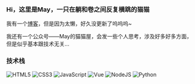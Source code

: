 ### Hi，这里是May，一只在躺和卷之间反复横跳的猫猫

我有一个[博客](https://mbr000.github.io/)，但是因为太懒，好久没更新了呜呜呜~

我还有一个公众号——May的猫猫屋，会发一些个人思考，涉及好多好多方面，但是似乎基本跟技术无关...

### 技术栈

![HTML5](https://img.shields.io/badge/html5-%23E34F26.svg?style=for-the-badge&logo=html5&logoColor=white)
![CSS3](https://img.shields.io/badge/css3-%231572B6.svg?style=for-the-badge&logo=css3&logoColor=white)
![JavaScript](https://img.shields.io/badge/javascript-%23323330.svg?style=for-the-badge&logo=javascript&logoColor=%23F7DF1E)
![Vue](https://img.shields.io/badge/vue-41B783?style=for-the-badge&logo=vue&logoColor=ffdd54)
![NodeJS](https://img.shields.io/badge/node.js-6DA55F?style=for-the-badge&logo=node.js&logoColor=white)
![Python](https://img.shields.io/badge/python-3670A0?style=for-the-badge&logo=python&logoColor=ffdd54)




<!---
MBR000/MBR000 is a ✨ special ✨ repository because its `README.md` (this file) appears on your GitHub profile.
You can click the Preview link to take a look at your changes.
--->
